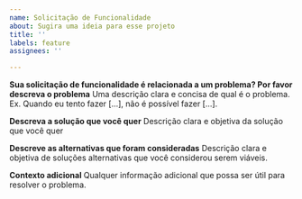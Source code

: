 ```yaml
---
name: Solicitação de Funcionalidade
about: Sugira uma ideia para esse projeto
title: ''
labels: feature
assignees: ''

---
```


**Sua solicitação de funcionalidade é relacionada a um problema? Por favor descreva o problema**
Uma descrição clara e concisa de qual é o problema. Ex. Quando eu tento fazer [...], não é possível fazer [...].

**Descreva a solução que você quer**
Descrição clara e objetiva da solução que você quer

**Descreve as alternativas que foram consideradas**
Descrição clara e objetiva de soluções alternativas que você considerou serem viáveis.

**Contexto adicional**
Qualquer informação adicional que possa ser útil para resolver o problema.
